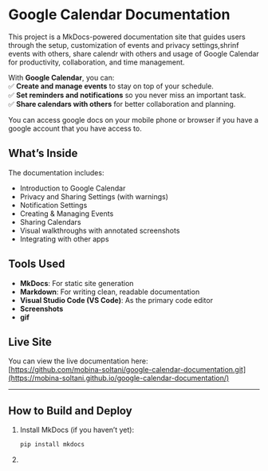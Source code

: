 

# Google Calendar Documentation

This project is a MkDocs-powered documentation site that guides users through the setup, customization of events and privacy settings,shrinf events with others, share calendr with others and usage of Google Calendar for productivity, collaboration, and time management.  

With **Google Calendar**, you can:  
✅ **Create and manage events** to stay on top of your schedule.  
✅ **Set reminders and notifications** so you never miss an important task.  
✅ **Share calendars with others** for better collaboration and planning.

You can access google docs on your mobile phone or browser if you have a google account that you have access to.

## What’s Inside

The documentation includes:

- Introduction to Google Calendar
- Privacy and Sharing Settings (with warnings)
- Notification Settings
- Creating & Managing Events
- Sharing Calendars
- Visual walkthroughs with annotated screenshots
- Integrating with other apps


## Tools Used

- **MkDocs**: For static site generation
- **Markdown**: For writing clean, readable documentation
- **Visual Studio Code (VS Code)**: As the primary code editor
- **Screenshots** 
- **gif**

## Live Site

You can view the live documentation here:  
[https://github.com/mobina-soltani/google-calendar-documentation.git](https://mobina-soltani.github.io/google-calendar-documentation/)

---

## How to Build and Deploy

1. Install MkDocs (if you haven’t yet):

   ```bash
   pip install mkdocs

2. 

